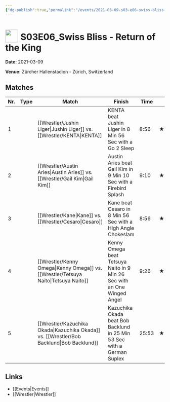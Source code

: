 ```yaml
---
{"dg-publish":true,"permalink":"/events/2021-03-09-s03-e06-swiss-bliss-return-of-the-king/","title":"S03E06_Swiss Bliss - Return of the King","noteIcon":"","created":"2025-09-01T21:42:44.732+02:00"}
---
```



# <img src="z_Images/ChokeSlam.png" width="40" style="vertical-align:bottom; margin-right:8px;">**S03E06_Swiss Bliss - Return of the King**

**Date:** 2021-03-09

**Venue:** Zürcher Hallenstadion - Zürich, Switzerland

## Matches

| Nr. | Type | Match | Finish | Time | Rating | Score |
|-----|------|-------|--------|------|--------|-------|
| 1 |  | [[Wrestler/Jushin Liger\|Jushin Liger]] vs. [[Wrestler/KENTA\|KENTA]] | KENTA beat Jushin Liger in 8 Min 56 Sec with a Go 2 Sleep | 8:56 | ★★★3/4 | 82 |
| 2 |  | [[Wrestler/Austin Aries\|Austin Aries]] vs. [[Wrestler/Gail Kim\|Gail Kim]] | Austin Aries beat Gail Kim in 9 Min 10 Sec with a Firebird Splash | 9:10 | ★★★★ | 87 |
| 3 |  | [[Wrestler/Kane\|Kane]] vs. [[Wrestler/Cesaro\|Cesaro]]  | Kane beat Cesaro  in 8 Min 56 Sec with a High Angle Chokeslam | 8:56 | ★★★★1/4 | 88 |
| 4 |  | [[Wrestler/Kenny Omega\|Kenny Omega]] vs. [[Wrestler/Tetsuya Naito\|Tetsuya Naito]] | Kenny Omega beat Tetsuya Naito in 9 Min 26 Sec with an One Winged Angel | 9:26 | ★★★3/4 | 81 |
| 5 |  | [[Wrestler/Kazuchika Okada\|Kazuchika Okada]] vs. [[Wrestler/Bob Backlund\|Bob Backlund]] | Kazuchika Okada beat Bob Backlund in 25 Min 53 Sec with a German Suplex | 25:53 | ★★★★★ | 100 |

## Links
- [[Events\|Events]]
- [[Wrestler\|Wrestler]]
